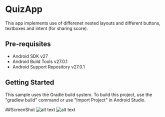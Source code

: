 # QuizApp
This app implements use of differenet nested layouts and different buttons, textboxes and intent (for sharing score). 
 
 Pre-requisites
--------------

- Android SDK v27
- Android Build Tools v27.0.1
- Android Support Repository v27.0.1

Getting Started
---------------

This sample uses the Gradle build system. To build this project, use the
"gradlew build" command or use "Import Project" in Android Studio.
 
##ScreenShot
![alt text](https://github.com/manugond/QuizApp/blob/master/Screenshot01.png)
![alt text](https://github.com/manugond/QuizApp/blob/master/Screenshot1.png)


